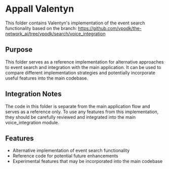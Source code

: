 # Appall Valentyn

This folder contains Valentyn's implementation of the event search functionality based on the branch: https://github.com/vpodk/the-network_ai/tree/vpodk/search/voice_integration

## Purpose

This folder serves as a reference implementation for alternative approaches to event search and integration with the main application. It can be used to compare different implementation strategies and potentially incorporate useful features into the main codebase.

## Integration Notes

The code in this folder is separate from the main application flow and serves as a reference only. To use any features from this implementation, they should be carefully reviewed and integrated into the main voice_integration module.

## Features

- Alternative implementation of event search functionality
- Reference code for potential future enhancements
- Experimental features that may be incorporated into the main codebase
